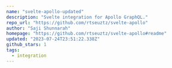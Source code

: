 ```yaml
---
name: "svelte-apollo-updated"
description: "Svelte integration for Apollo GraphQL."
repo_url: "https://github.com/rtseuztz/svelte-apollo"
author: "Saji Shunnarah"
homepage: "https://github.com/rtseuztz/svelte-apollo#readme"
updated: "2023-07-24T23:51:22.338Z"
github_stars: 1
tags: 
  - integration
---
```

